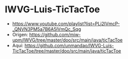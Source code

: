 # IWVG-Luis-TicTacToe

- https://www.youtube.com/playlist?list=PLj2IVmcP-_QNVN3PM5a7B6A5lVmQc_Sqg
- Origen: https://github.com/miw-upm/IWVG/tree/master/doo/src/main/java/ticTacToe
- Aquí: https://github.com/unmandao/IWVG-Luis-TicTacToe/tree/master/doo/src/main/java/ticTacToe
